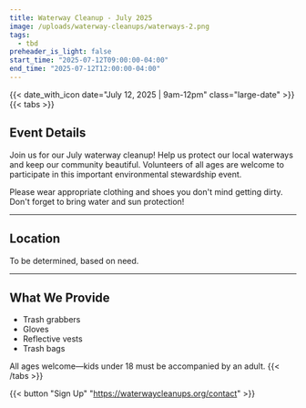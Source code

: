 ```yaml
---
title: Waterway Cleanup - July 2025
image: /uploads/waterway-cleanups/waterways-2.png
tags:
  - tbd
preheader_is_light: false
start_time: "2025-07-12T09:00:00-04:00"
end_time: "2025-07-12T12:00:00-04:00"
---
```


{{< date_with_icon date="July 12, 2025 | 9am-12pm" class="large-date" >}}
{{< tabs >}}
## Event Details

Join us for our July waterway cleanup! Help us protect our local waterways and keep our community beautiful. Volunteers of all ages are welcome to participate in this important environmental stewardship event.

Please wear appropriate clothing and shoes you don't mind getting dirty. Don't forget to bring water and sun protection!

---
## Location

To be determined, based on need.

---
## What We Provide

- Trash grabbers
- Gloves
- Reflective vests
- Trash bags

All ages welcome—kids under 18 must be accompanied by an adult.
{{< /tabs >}}

{{< button "Sign Up" "https://waterwaycleanups.org/contact" >}}
